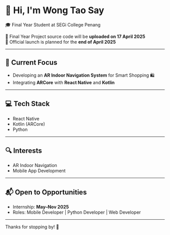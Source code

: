 # 👋 Hi, I'm Wong Tao Say  
🎓 Final Year Student at SEGi College Penang

📁 Final Year Project source code will be **uploaded on 17 April 2025**  
🚀 Official launch is planned for the **end of April 2025**

---

## 🚀 Current Focus
- Developing an **AR Indoor Navigation System** for Smart Shopping 🛍️
- Integrating **ARCore** with **React Native** and **Kotlin**

---

## 💻 Tech Stack
- React Native
- Kotlin (ARCore)
- Python

---

## 🔍 Interests
- AR Indoor Navigation
- Mobile App Development

---

## 📬 Open to Opportunities
- Internship: **May–Nov 2025**
- Roles: Mobile Developer | Python Developer | Web Developer

---

Thanks for stopping by! 🙌

